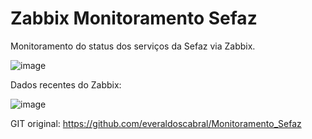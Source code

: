 # Zabbix Monitoramento Sefaz
Monitoramento do status dos serviços da Sefaz via Zabbix.

![image](https://user-images.githubusercontent.com/53796085/153328624-052ba3e1-189a-480d-8dd4-15d67aacd9fa.png)

Dados recentes do Zabbix:

![image](https://user-images.githubusercontent.com/53796085/153328704-4b51e912-d4f9-4685-8056-221f281f9b71.png)

GIT original: https://github.com/everaldoscabral/Monitoramento_Sefaz
